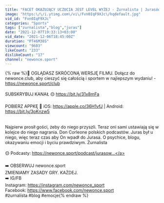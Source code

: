 ```yaml
---
title: "FACET OKAZUJĄCY UCZUCIA JEST LEVEL WYŻEJ - Żurnalista | Jurasówka | newonce.sport"
image: "https:\/\/i.ytimg.com\/vi\/Fvn0IqF9XJc\/hqdefault.jpg"
vid_id: "Fvn0IqF9XJc"
categories: "Sports"
tags: ["zurnalista","blog","juras"]
date: "2021-12-07T19:33:13+03:00"
vid_date: "2021-12-06T18:45:00Z"
duration: "PT46M38S"
viewcount: "9603"
likeCount: "233"
dislikeCount: "17"
channel: "newonce.sport"
---
```

{% raw %}🔴 OGLĄDASZ SKRÓCONĄ WERSJĘ FILMU. Dołącz do newonce.club, aby cieszyć się całością i sportem w najlepszym wydaniu! - <a rel="nofollow" target="blank" href="https://newonce.sport/club">https://newonce.sport/club</a><br /><br />SUBSKRYBUJ KANAŁ  🟡 <a rel="nofollow" target="blank" href="https://bit.ly/31x8mFa​">https://bit.ly/31x8mFa​</a><br /><br />POBIERZ APPKĘ 📱 iOS: <a rel="nofollow" target="blank" href="https://apple.co/36H1vfJ​">https://apple.co/36H1vfJ​</a> | Android: <a rel="nofollow" target="blank" href="https://bit.ly/3oKnzw5​">https://bit.ly/3oKnzw5​</a><br /><br /><br />Najpierw prosił gości, żeby do niego przyszli. Teraz oni sami ustawiają się w kolejce do niego nagrania. Don Corleone polskich podcastów. Juras był u niego, więc teraz czas aby On wpadł do Jurasa.  O psychice, blogu, okazywaniu emocji i byciu prawdziwym. Żurnalista<br /><br />🟡 Podcasty: <a rel="nofollow" target="blank" href="https://newonce.sport/podcast/jurasow...">https://newonce.sport/podcast/jurasow...</a><br /><br />➡️ OBSERWUJ newonce.sport <br />ZMIENIAMY ZASADY GRY. KAŻDEJ.<br />➡️ IG/FB <br />Instagram: <a rel="nofollow" target="blank" href="https://instagram.com/newonce_sport​">https://instagram.com/newonce_sport​</a> <br />Facebook: <a rel="nofollow" target="blank" href="https://www.facebook.com/newonce.sport​">https://www.facebook.com/newonce.sport​</a><br />#żurnalista #blog #emocje{% endraw %}
